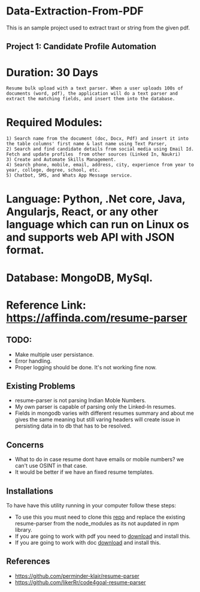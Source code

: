 # Data-Extraction-From-PDF
This is an sample project used to extract traxt or string from the given pdf.


## Project 1: Candidate Profile Automation 
#  Duration: 30 Days
    Resume bulk upload with a text parser. When a user uploads 100s of documents (word, pdf), the application will do a text parser and extract the matching fields, and insert them into the database.
#  Required Modules:
    1) Search name from the document (doc, Docx, Pdf) and insert it into the table columns' first name & last name using Text Parser,
    2) Search and find candidate details from social media using Email Id. Fetch and update profiles  from other sources (Linked In, Naukri)
    3) Create and Automate Skills Management. 
    4) Search phone, mobile, email, address, city, experience from year to year, college, degree, school, etc.
    5) Chatbot, SMS, and Whats App Message service.
# Language: Python, .Net core, Java, Angularjs, React, or any other language which can run on Linux os and supports web API with JSON format.
# Database: MongoDB, MySql.
# Reference Link: https://affinda.com/resume-parser


## TODO:
- Make multiple user persistance.
- Error handling.
- Proper logging should be done. It's not working fine now.

## Existing Problems
- resume-parser is not parsing Indian Moble Numbers.
- My own parser is capable of parsing only the Linked-In resumes.
- Fields in mongodb varies with different resumes summary and about me gives the same meaning but still varing headers will create issue in persisting data in to db that has to be resolved.

## Concerns
- What to do in case resume dont have emails or mobile numbers? we can't use OSINT in that case.
- It would be better if we have an fixed resume templates.

## Installations
To have have this utility running in your computer follow these steps:

- To use this you must need to clone this [repo](https://github.com/perminder-klair/resume-parser.git) and replace the existing resume-parser from the node_modules as its not aupdated in npm library.
- If you are going to work with pdf you need to [download](http://www.xpdfreader.com/download.html) and install this.
- If you are going to work with doc [download](http://www.wagner.pp.ru/~vitus/software/catdoc/) and install this.

## References
- https://github.com/perminder-klair/resume-parser
- https://github.com/likerRr/code4goal-resume-parser
